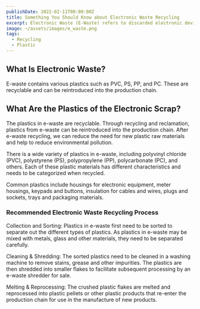 ```yaml
---
publishDate: 2022-02-11T00:00:00Z
title: Something You Should Know about Electronic Waste Recycling
excerpt: Electronic Waste (E-Waste) refers to discarded electronic devices like cell phones, computers, and appliances. These devices contain plastics that can be recycled to reduce environmental pollution.
image: ~/assets/images/e_waste.png
tags:
  - Recycling
  - Plastic
---
```

## What Is Electronic Waste?
E-waste contains various plastics such as PVC, PS, PP, and PC. These are recyclable and can be reintroduced into the production chain.

## What Are the Plastics of the Electronic Scrap?
The plastics in e-waste are recyclable. Through recycling and reclamation, plastics from e-waste can be reintroduced into the production chain. After e-waste recycling, we can reduce the need for new plastic raw materials and help to reduce environmental pollution.

There is a wide variety of plastics in e-waste, including polyvinyl chloride (PVC), polystyrene (PS), polypropylene (PP), polycarbonate (PC), and others. Each of these plastic materials has different characteristics and needs to be categorized when recycled.

Common plastics include housings for electronic equipment, meter housings, keypads and buttons, insulation for cables and wires, plugs and sockets, trays and packaging materials.


### Recommended Electronic Waste Recycling Process
Collection and Sorting: Plastics in e-waste first need to be sorted to separate out the different types of plastics. As plastics in e-waste may be mixed with metals, glass and other materials, they need to be separated carefully.

Cleaning & Shredding: The sorted plastics need to be cleaned in a washing machine to remove stains, grease and other impurities. The plastics are then shredded into smaller flakes to facilitate subsequent processing by an e-waste shredder for sale.

Melting & Reprocessing: The crushed plastic flakes are melted and reprocessed into plastic pellets or other plastic products that re-enter the production chain for use in the manufacture of new products.

